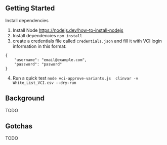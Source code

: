 ## Getting Started

Install dependencies 
1. Install Node https://nodejs.dev/how-to-install-nodejs
2. Install dependencies
`npm install`
3. create a credentials file called `credentials.json` and fill it with VCI login information in this format:
```
{ 
    "username": "email@example.com",
    "password": "pasword"
}
```
4. Run a quick test
`node vci-approve-variants.js  clinvar -v White_List_VCI.csv --dry-run`

## Background
TODO

## Gotchas
TODO
